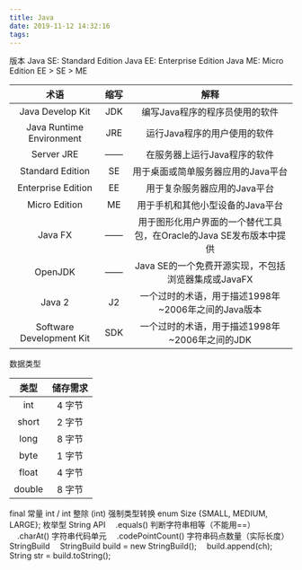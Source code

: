 ```yaml
---
title: Java
date: 2019-11-12 14:32:16
tags:
---
```


版本
Java SE: Standard Edition
Java EE: Enterprise Edition
Java ME: Micro Edition
EE > SE > ME

术语 | 缩写 | 解释
:-: | :-: | :-:
Java Develop Kit | JDK | 编写Java程序的程序员使用的软件
Java Runtime Environment | JRE | 运行Java程序的用户使用的软件
Server JRE | —— | 在服务器上运行Java程序的软件
Standard Edition | SE | 用于桌面或简单服务器应用的Java平台
Enterprise Edition | EE | 用于复杂服务器应用的Java平台
Micro Edition | ME | 用于手机和其他小型设备的Java平台
Java FX | —— | 用于图形化用户界面的一个替代工具包，在Oracle的Java SE发布版本中提供
OpenJDK | —— | Java SE的一个免费开源实现，不包括浏览器集成或JavaFX
Java 2 | J2 | 一个过时的术语，用于描述1998年~2006年之间的Java版本
Software Development Kit | SDK | 一个过时的术语，用于描述1998年~2006年之间的JDK

数据类型

类型 | 储存需求 
:-: | :-: 
int | 4 字节
short | 2 字节
long | 8 字节
byte | 1 字节
float | 4 字节
double | 8 字节

final 常量
int / int 整除
(int) 强制类型转换
enum Size {SMALL, MEDIUM, LARGE}; 枚举型
String API
&emsp;.equals() 判断字符串相等（不能用==）
&emsp;.charAt() 字符串代码单元
&emsp;.codePointCount() 字符串码点数量（实际长度）
StringBuild
&emsp;StringBuild build = new StringBuild();
&emsp;build.append(ch);
&emsp;String str = build.toString();